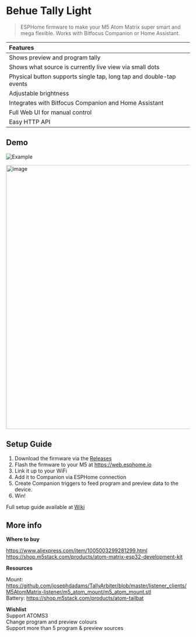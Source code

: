 Behue Tally Light
=================================================================================

> ESPHome firmware to make your M5 Atom Matrix super smart and mega flexible. Works with Bitfocus Companion or Home Assistant.

| Features                                     
| :-----------------------------
| Shows preview and program tally
| Shows what source is currently live view via small dots
| Physical button supports single tap, long tap and double-tap events
| Adjustable brightness
| Integrates with Bitfocus Companion and Home Assistant
| Full Web UI for manual control
| Easy HTTP API

## Demo

![Example](https://behuestudio.com/wp-content/uploads/2025/10/Smart-Tally-Example.gif)

<img width="756" height="722" alt="image" src="https://github.com/user-attachments/assets/5e241cfd-8489-483d-b1be-4fa2cf8f5d66" />


## Setup Guide

1. Download the firmware via the [Releases](../../releases)
2. Flash the firmware to your M5 at https://web.esphome.io
3. Link it up to your WiFi
4. Add it to Companion via ESPHome connection
5. Create Companion triggers to feed program and preview data to the device.
6. Win!

Full setup guide available at [Wiki](../../wiki)

## More info

**Where to buy**

https://www.aliexpress.com/item/1005003299281299.html
\
https://shop.m5stack.com/products/atom-matrix-esp32-development-kit

**Resources**

Mount:
https://github.com/josephdadams/TallyArbiter/blob/master/listener_clients/M5AtomMatrix-listener/m5_atom_mount/m5_atom_mount.stl
\
Battery:
https://shop.m5stack.com/products/atom-tailbat

**Wishlist**
\
Support ATOMS3
\
Change program and preview colours
\
Support more than 5 program & preview sources
